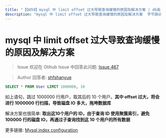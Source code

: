 ```yaml
---
title: "【Q459】mysql 中 limit offset 过大导致查询缓慢的原因及解决方案 | db高频面试题"
description: "mysql 中 limit offset 过大导致查询缓慢的原因及解决方案  字节跳动面试题、阿里腾讯面试题、美团小米面试题。"
---
```


# mysql 中 limit offset 过大导致查询缓慢的原因及解决方案

> Issue
> 欢迎在 Gtihub Issue 中回答此问题: [Issue 467](https://github.com/shfshanyue/Daily-Question/issues/467)

> Author
> 回答者: [shfshanyue](https://github.com/shfshanyue)

```sql
SELECT * FROM User LIMIT 1000000, 10
```

如上语句，跳过 1000000 行用户，取其后的 10 个用户。**其中 offset 过大，将会进行 1000000 行扫描，导致磁盘 IO 多大，拖垮数据库**

解决方案也很简单: **取出这10个用户的 ID，由于查询 ID 使用聚簇索引，避免 100000 行的磁盘 IO，再通过子查询找到这 10 个用户的所有数据**

更多链接: [Mysql index configuration](https://stackoverflow.com/questions/1612957/mysql-index-configuration)
